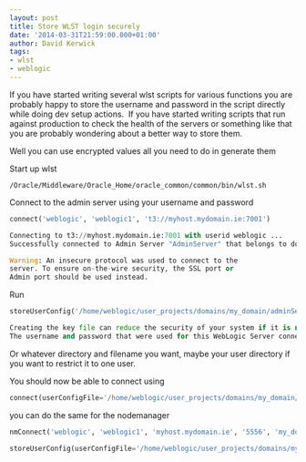 ```yaml
---
layout: post
title: Store WLST login securely
date: '2014-03-31T21:59:00.000+01:00'
author: David Kerwick
tags:
- wlst
- weblogic
---
```


If you have started writing several wlst scripts for various functions you are probably happy to store the username and password in the script directly while doing dev setup actions.  If you have started writing scripts that run against production to check the health of the servers or something like that you are probably wondering about a better way to store them.  

Well you can use encrypted values all you need to do in generate them  

Start up wlst  

`/Oracle/Middleware/Oracle_Home/oracle_common/common/bin/wlst.sh`

Connect to the admin server using your username and password  

``` python
connect('weblogic', 'weblogic1', 't3://myhost.mydomain.ie:7001')
```

``` python
Connecting to t3://myhost.mydomain.ie:7001 with userid weblogic ...  
Successfully connected to Admin Server "AdminServer" that belongs to domain "my_domain".  

Warning: An insecure protocol was used to connect to the   
server. To ensure on-the-wire security, the SSL port or   
Admin port should be used instead.  
```

Run  

``` python
storeUserConfig('/home/weblogic/user_projects/domains/my_domain/adminServerConfig.secure', '/home/weblogic/user_projects/domains/my_domain/adminServerKey.secure')  

Creating the key file can reduce the security of your system if it is not kept in a secured location after it is created. Do you want to create the key file? y or n y  
The username and password that were used for this WebLogic Server connection are stored in /home/weblogic/user_projects/domains/my_domain/adminServerConfig.secure and /home/weblogic/user_projects/domains/my_domain/adminServerKey.secure.  
```

Or whatever directory and filename you want, maybe your user directory if you want to restrict it to one user.  

You should now be able to connect using  

``` python
connect(userConfigFile='/home/weblogic/user_projects/domains/my_domain/adminServerConfig.secure', userKeyFile='/home/weblogic/user_projects/domains/my_domain/adminServerKey.secure', url='t3://myhost.mydomain.ie:7001')  
```

you can do the same for the nodemanager  

``` python
nmConnect('weblogic', 'weblogic1', 'myhost.mydomain.ie', '5556', 'my_domain', '/home/weblogic/user_projects/domains/my_domain', 'plain')  
```

``` python
storeUserConfig(userConfigFile='/home/weblogic/user_projects/domains/my_domain/nodemanagerConfig.secure', userKeyFile='/home/weblogic/user_projects/domains/my_domain/nodemanagerKey.secure', nm='true')  
```
